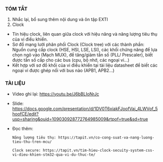 ### TÓM TẮT
1. Nhắc lại, bổ sung thêm nội dung và ôn tập EXTI 
2. Clock
- Tín hiệu clock, liên quan giữa clock với hiệu năng và năng lượng tiêu thụ của vi điều khiển.
- Sơ đồ mạng lưới phân phối Clock (Clock tree) với các thành phần: Nguồn cung cấp clock (HSE, HSI, LSE, LSI), các khối chứng năng để lựa chọn ngõ vào (Mạch MUX), để tăng/giảm tần số (PLL/ Prescaler), biết được tần số cấp cho các bus (cpu, bộ nhớ, các ngoại vi...)
- Kết hợp với sơ đồ khối của vi điều khiển tại tài liệu datasheet để biết các ngoại vi được ghép nối với bus nào (APB1, APB2...)

### TÀI LIỆU
- Video ghi lại: https://youtu.be/J6bBLIoNrJc
- Slide: https://docs.google.com/presentation/d/1DV0T6xiakFJoofVaj_4LWVof_5hoofCE/edit?usp=sharing&ouid=109030928772764985009&rtpof=true&sd=true
- Đọc thêm:
  
      Năng lượng tiêu thụ: https://tapit.vn/co-cong-suat-va-nang-luong-tieu-thu-tren-mcu/
      
      Clock secure: https://tapit.vn/tim-hieu-clock-secuity-system-css-vi-dieu-khien-stm32-qua-vi-du-thuc-te/

